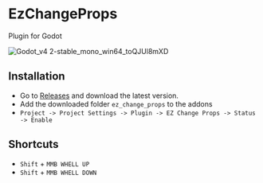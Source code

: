 # EzChangeProps

Plugin for Godot

![Godot_v4 2-stable_mono_win64_toQJUl8mXD](https://github.com/3Dvachevsky/EzChangeProps/assets/23451556/25cfd0f8-141a-4cb5-8528-a778ec3a05a0)

## Installation

- Go to [Releases](https://github.com/3Dvachevsky/EzChangeProps/releases) and download the latest version.
- Add the downloaded folder `ez_change_props` to the addons
- `Project -> Project Settings -> Plugin -> EZ Change Props -> Status -> Enable`

## Shortcuts
- `Shift` + `MMB WHELL UP`
- `Shift` + `MMB WHELL DOWN`
